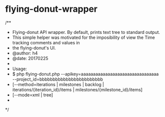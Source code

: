 # flying-donut-wrapper

/**
 * Flying-donut API wrapper. By default, prints text tree to standard output.
 * This simple helper was motivated for the imposibility of view the Time tracking comments and values in 
 * the flying-donut's UI.
 * @author: h4
 * @date: 20170225
 *
 * Usage:
 * $ php flying-donut.php --apikey=aaaaaaaaaaaaaaaaaaaaaaaaaaaaaaaa --project_id=bbbbbbbbbbbbbbbbbbbbbbbb 
 * [--method=iterations | milestones | backlog | iterations/{iteration_id}/items | milestones/{milestone_id}/items] 
 * [--mode=xml | tree]
 *
 */
